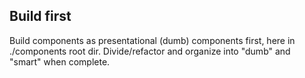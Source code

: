 ## Build first
Build components as presentational (dumb) components first, here in ./components root dir.
Divide/refactor and organize into "dumb" and "smart" when complete.